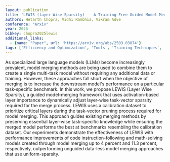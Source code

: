 ```yaml
---
layout: publication
title: 'LEWIS (layer Wise Sparsity) -- A Training Free Guided Model Merging Approach'
authors: Hetarth Chopra, Vidhi Rambhia, Vikram Adve
conference: "Arxiv"
year: 2025
bibkey: chopra2025lewis
additional_links:
  - {name: "Paper", url: 'https://arxiv.org/abs/2503.03874'}
tags: ['Efficiency and Optimization', 'Tools', 'Training Techniques', 'Merging', 'Pruning']
---
```

As specialized large language models (LLMs) become increasingly prevalent,
model merging methods are being used to combine them to create a single
multi-task model without requiring any additional data or training. However,
these approaches fall short when the objective of merging is to increase the
downstream model's performance on a particular task-specific benchmark. In this
work, we propose LEWIS (Layer Wise Sparsity), a guided model-merging framework
that uses activation-based layer importance to dynamically adjust layer-wise
task-vector sparsity required for the merge process. LEWIS uses a calibration
dataset to prioritize critical layers during the task-vector pruning process
required for model merging. This approach guides existing merging methods by
preserving essential layer-wise task-specific knowledge while ensuring the
merged model performs the best at benchmarks resembling the calibration
dataset. Our experiments demonstrate the effectiveness of LEWIS with
performance improvements of code instruction-following and math-solving models
created through model merging up to 4 percent and 11.3 percent, respectively,
outperforming unguided data-less model merging approaches that use
uniform-sparsity.
